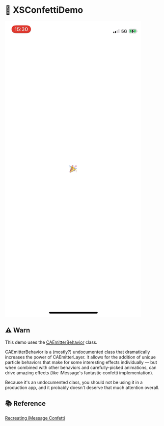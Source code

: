 # 🎉 XSConfettiDemo

![Screenshots](./Gifs/Screenshots.gif)



## ⚠️ Warn

This demo uses the [CAEmitterBehavior](https://bryce.co/caemitterbehavior/) class.

CAEmitterBehavior is a (mostly?) undocumented class that dramatically increases the power of CAEmitterLayer. It allows for the addition of unique particle behaviors that make for some interesting effects individually — but when combined with other behaviors and carefully-picked animations, can drive amazing effects (like iMessage's fantastic confetti implementation).

Because it's an undocumented class, you should not be using it in a production app, and it probably doesn't deserve that much attention overall.

## 📚 Reference

[Recreating iMessage Confetti](https://bryce.co/recreating-imessage-confetti/)



